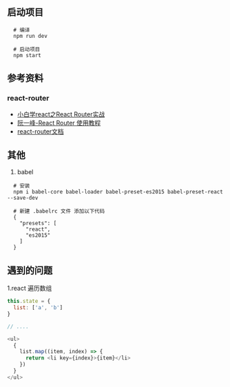 ## 启动项目

```shell
  # 编译
  npm run dev

  # 启动项目
  npm start
```

## 参考资料

### react-router
* [小白学react之React Router实战](http://www.jianshu.com/p/d8d1e5d50447)
* [阮一峰-React Router 使用教程](http://www.ruanyifeng.com/blog/2016/05/react_router.html?utm_source=tool.lu)
* [react-router文档](http://www.uprogrammer.cn/react-router-cn)

## 其他

1. babel

```shell
  # 安装
  npm i babel-core babel-loader babel-preset-es2015 babel-preset-react --save-dev

  # 新建 .babelrc 文件 添加以下代码
  {
    "presets": [
      "react",
      "es2015"
    ]
  }
```

## 遇到的问题

1.react 遍历数组

```js
this.state = {
  list: ['a', 'b']
}

// ....

<ul>
  {
    list.map((item, index) => {
      return <li key={index}>{item}</li>
    })
  }
</ul>
```
